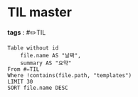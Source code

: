 # TIL master
**tags** : #✏️TIL 


```dataview
Table without id
	file.name AS "날짜",
	summary AS "요약"
From #✏️TIL 
Where !contains(file.path, "templates")
LIMIT 30
SORT file.name DESC
```
